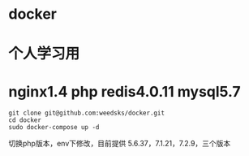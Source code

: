 # docker
# 个人学习用
# nginx1.4 php redis4.0.11 mysql5.7
~~~git
git clone git@github.com:weedsks/docker.git
cd docker
sudo docker-compose up -d
~~~
切换php版本，env下修改，目前提供 5.6.37，7.1.21，7.2.9，三个版本

